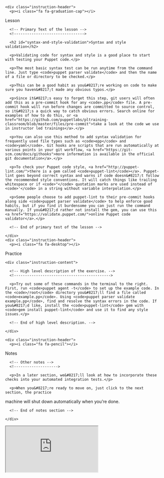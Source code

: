<link rel="stylesheet" href="/static/selfpaced/selfpaced.css" />

<script defer="" src="//code.jquery.com/jquery-1.11.2.js"></script>

<script defer="" src="https://try.puppet.com/js/selfpaced.js"></script>

<div id="lesson">

  <div id="instructions">

    <div class="instruction-header">
      <p><i class="fa fa-graduation-cap"></i>
Lesson</p>
    </div>
    <div class="instruction-content">

      <!-- Primary Text of the lesson -->
      <!-------------------------------->

      <h2 id="syntax-and-style-validation">Syntax and style validation</h2>

      <p>Validating code for syntax and style is a good place to start with testing your Puppet code.</p>

      <p>The most basic syntax test can be run anytime from the command line. Just type <code>puppet parser validate</code> and then the name of a file or directory to be checked.</p>

      <p>This can be a good habit as you&#8217;re working on code to make sure you haven&#8217;t made any obvious typos.</p>

      <p>Since it&#8217;s easy to forget this step, git users will often add this as a pre-commit hook for any <code>.pp</code> file. A pre-commit hook will run before changes are committed to source control, so it&#8217;s a quick way to catch obvious errors. Search online for examples of how to do this, or <a href="https://github.com/puppetlabs/pltraining-classroom/blob/master/files/pre-commit">take a look at the code we use in instructor led trainings</a>.</p>

      <p>You can also use this method to add syntax validation for frequently used file types such as <code>epp</code> and <code>yaml</code>. Git hooks are scripts that are run automatically at various points in your git workflow, <a href="https://git-scm.com/docs/githooks">more information is available in the official git documentation</a>.</p>

      <p>To check your Puppet code style, <a href="http://puppet-lint.com/">there is a gem called <code>puppet-lint</code></a>. Puppet-lint goes beyond correct syntax and warns if code doesn&#8217;t follow the recommended style conventions. It will catch things like trailing whitespace or if <code>"</code> quotation marks are used instead of <code>'</code> in a string without variable interpolation.</p>

      <p>Some people choose to add puppet-lint to their pre-commit hooks along side <code>puppet parser validate</code> to help enforce good habits, but if you find it burdensome you can just run the command manually. If you&#8217;d rather not install the gem, you can use this <a href="https://validate.puppet.com/">online Puppet code validator</a>.</p>

      <!-- End of primary test of the lesson -->

    </div>
    <div class="instruction-header">
      <p><i class="fa fa-desktop"></i>
Practice</p>
    </div>

    <div class="instruction-content">

      <!-- High level description of the exercise. -->
      <!-------------------------------------------->

      <p>Try out some of these commands in the terminal to the right. First, run <code>puppet agent -t</code> to set up the example code. In the <code>/root</code> directory you&#8217;ll find a file called <code>example.pp</code>. Using <code>puppet parser validate example.pp</code>, find and resolve the syntax errors in the code. If you&#8217;d like, install the <code>puppet-lint</code> gem with <code>gem install puppet-lint</code> and use it to find any style issues.</p>

      <!-- End of high level description. -->

    </div>

    <div class="instruction-header">
      <p><i class="fa fa-pencil"></i>
Notes</p>
    </div>
    <div class="instruction-content">

      <!-- Other notes -->
      <!-------------------->

      <p>In a later section, we&#8217;ll look at how to incorporate these checks into your automated integration tests.</p>

      <p>When you&#8217;re ready to move on, just click to the next section, the practice
machine will shut down automatically when you&#8217;re done.</p>

      <!-- End of notes section -->

    </div>
  </div>

  <div id="terminal">
    <iframe id="try" src="https://try.puppet.com/sandbox/?course=testing" name="terminal"></iframe>
  </div>
</div>